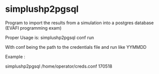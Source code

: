 # simplushp2pgsql
Program to import the results from a simulation into a postgres database (EVAFI programming exam)

Proper Usage is:
simplushp2pgsql conf run

With conf being the path to the credentials file and run like YYMMDD

Example :

simplushp2pgsql /home/operator/creds.conf 170518
